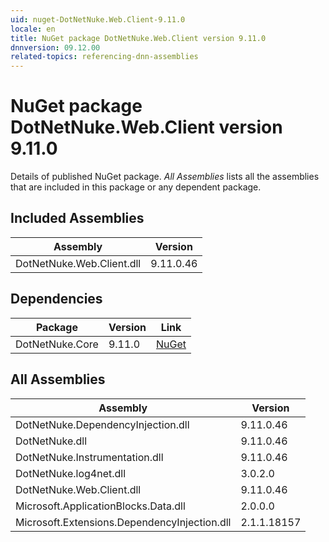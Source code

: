 ```yaml
---
uid: nuget-DotNetNuke.Web.Client-9.11.0
locale: en
title: NuGet package DotNetNuke.Web.Client version 9.11.0
dnnversion: 09.12.00
related-topics: referencing-dnn-assemblies
---
```


# NuGet package DotNetNuke.Web.Client version 9.11.0
Details of published NuGet package.
*All Assemblies* lists all the assemblies that are included in this package or any dependent package.

## Included Assemblies

|Assembly|Version|
|---|---|
|DotNetNuke.Web.Client.dll|9.11.0.46|

## Dependencies

|Package|Version|Link|
|---|---|---|
|DotNetNuke.Core|9.11.0|[NuGet](https://www.nuget.org/packages/DotNetNuke.Core/9.11.0)|

## All Assemblies

|Assembly|Version|
|---|---|
|DotNetNuke.DependencyInjection.dll|9.11.0.46|
|DotNetNuke.dll|9.11.0.46|
|DotNetNuke.Instrumentation.dll|9.11.0.46|
|DotNetNuke.log4net.dll|3.0.2.0|
|DotNetNuke.Web.Client.dll|9.11.0.46|
|Microsoft.ApplicationBlocks.Data.dll|2.0.0.0|
|Microsoft.Extensions.DependencyInjection.dll|2.1.1.18157|

